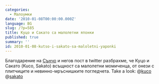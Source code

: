 ```yaml
---
categories:
  - Малоумки
date: '2010-01-08T00:00:00.000Z'
language: BG
slug: /?p=585
title: Куцо и Сакато са малолетни японки
published: true
summary: ''
id: 2010-01-08-kutso-i-sakato-sa-maloletni-yaponki
---
```


Благодарение на [Сънчо](http://twitter.com/suncho) и негов пост в twitter разбрахме, че Куцо и Сакато (Kuco, Sakato) всъщност са малолетни момиченца, от онези с плитчиците и невинно-мръснишките погледчета. Take a look: @[kuco](http://twitter.com/kuco) @[sakato](http://twitter.com/sakato)
